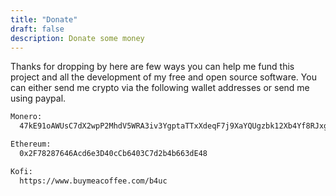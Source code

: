 ```yaml
---
title: "Donate"
draft: false
description: Donate some money
---
```


Thanks for dropping by here are few ways you can help me fund this project and all the development of my free and open source software. You can either send me crypto via the following wallet addresses or send me using paypal.

```html
Monero:
  47kE91oAWUsC7dX2wpP2MhdV5WRA3iv3YgptaTTxXdeqF7j9XaYQUgzbk12Xb4Yf8RJxgDLEUuEEidV6Ev9uGW5VVTDJs91
```

```html
Ethereum:
  0x2F78287646Acd6e3D40cCb6403C7d2b4b663dE48
```

```html
Kofi:
  https://www.buymeacoffee.com/b4uc
```
